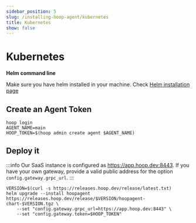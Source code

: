 ```yaml
---
sidebar_position: 5
slug: /installing-hoop-agent/kubernetes
title: Kubernetes
show: false
---
```


# Kubernetes

**Helm command line**

Make sure you have helm installed in your machine. Check [Helm installation page](https://helm.sh/docs/intro/install/)

## Create an Agent Token

```shell
hoop login
AGENT_NAME=main
HOOP_TOKEN=$(hoop admin create agent $AGENT_NAME)
```

## Deploy it

:::info
Our SaaS instance is configured as https://app.hoop.dev:8443. If you have your own gateway, provide a valid public address for the option `config.gateway.grpc_url`.
:::

```shell
VERSION=$(curl -s https://releases.hoop.dev/release/latest.txt)
helm upgrade --install hoopagent https://releases.hoop.dev/release/$VERSION/hoopagent-chart-$VERSION.tgz \
    --set "config.gateway.grpc_url=https://app.hoop.dev:8443" \
    --set "config.gateway.token=$HOOP_TOKEN"
```
